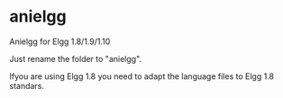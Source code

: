# anielgg
Anielgg for Elgg 1.8/1.9/1.10


Just rename the folder to "anielgg".

Ifyou are using Elgg 1.8 you need to adapt the language files to Elgg 1.8 standars.
